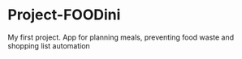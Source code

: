 # Project-FOODini
My first project. App for planning meals, preventing food waste and shopping list automation
